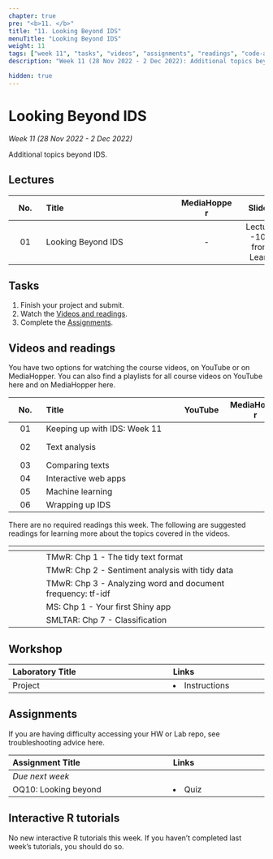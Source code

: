 ```yaml
---
chapter: true
pre: "<b>11. </b>"
title: "11. Looking Beyond IDS"
menuTitle: "Looking Beyond IDS"
weight: 11
tags: ["week 11", "tasks", "videos", "assignments", "readings", "code-along", "tutorials"]
description: "Week 11 (28 Nov 2022 - 2 Dec 2022): Additional topics beyond IDS"

hidden: true
---
```


# Looking Beyond IDS

_Week 11 (28 Nov 2022 - 2 Dec 2022)_

Additional topics beyond IDS.

## Lectures

| <div style="width:50px;text-align:center">No.</div> | <div style="width:250px;text-align:left">Title</div> | <div style="width:100px;text-align:center">MediaHopper</div> |  <div style="width:80px;text-align:center">Slides</div> | <div style="width:170px;text-align:center">Additional Links</div> |
|:---:|:---------------------|:-----------:|:--------:|:------|
| 01  | Looking Beyond IDS | - |<span><a id = "lecture10"> Lecture -10- from Learn </a></span> | - |

## Tasks

<ol>
  <li>Finish your project and submit.</li>
  <li>Watch the <a href="#videos and readings">Videos and readings</a>.</li>
  <li>Complete the <a href="#assignments">Assignments</a>.</li>
</ol>

## Videos and readings

<p style="text-align: left">You have two options for watching the course videos, on YouTube or on MediaHopper. You can also find a playlists for all course videos on YouTube <a id="playlistyt">here</a> and on MediaHopper <a id="playlistmh">here</a>.</p>

| <div style="width:50px;text-align:center">No.</div> | <div style="width:250px;text-align:left">Title</div> | <div style="width:80px;text-align:center">YouTube</div> | <div style="width:100px;text-align:center">MediaHopper</div> |  <div style="width:80px;text-align:center">Slides</div> | <div style="width:170px;text-align:center">Additional Links</div> |
|:---:|:---------------------|:-------:|:-----------:|:--------:|:------|
| 01  | Keeping up with IDS: Week 11 | <a id="W11L1YT"><span style="color: red;"><i class="fab fa-youtube fa-lg" /></span></a> | <a id="W11L1MH"><span style="color: #0A1E3F;"><i class="fas fa-file-video fa-lg"/></span></a> | - | - |
| 02  |	Text analysis | <a id="W11L2YT"><span style="color: red;"><i class="fab fa-youtube fa-lg" /></span></a> | <a id="W11L2MH"><span style="color: #0A1E3F;"><i class="fas fa-file-video fa-lg"/></span></a> | <a id="W11L2S"><span style="color: #4b5357;"><i class="fas fa-desktop fa-lg"/></span></a>  | <li><a id="FMS">fm-speeches-covid19</a></li> |
| 03  | Comparing texts	 | <a id="W11L3YT"><span style="color: red;"><i class="fab fa-youtube fa-lg" /></span></a> | <a id="W11L3MH"><span style="color: #0A1E3F;"><i class="fas fa-file-video fa-lg"/></span></a> | <a id="W11L3S"><span style="color: #4b5357;"><i class="fas fa-desktop fa-lg"/></span></a> | - |
| 04  | Interactive web apps | <a id="W11L4YT"><span style="color: red;"><i class="fab fa-youtube fa-lg" /></span></a> | <a id="W11L4MH"><span style="color: #0A1E3F;"><i class="fas fa-file-video fa-lg"/></span></a> | <a id="W11L4S"><span style="color: #4b5357;"><i class="fas fa-desktop fa-lg"/></span></a>  | - |
| 05  | Machine learning | <a id="W11L5YT"><span style="color: red;"><i class="fab fa-youtube fa-lg" /></span></a> | <a id="W11L5MH"><span style="color: #0A1E3F;"><i class="fas fa-file-video fa-lg"/></span></a> |  <a id="W11L5S"><span style="color: #4b5357;"><i class="fas fa-desktop fa-lg"/></span></a> | - |
| 06  | Wrapping up IDS | <a id="W11L6YT"><span style="color: red;"><i class="fab fa-youtube fa-lg" /></span></a> | <a id="W11L6MH"><span style="color: #0A1E3F;"><i class="fas fa-file-video fa-lg"/></span></a> | - | - |

<p style="text-align: left">There are no required readings this week. The following are suggested readings for learning more about the topics covered in the videos.</p>

| <div style="width:50px"></div>  | <div style="width:420px"></div>  |  <div style="width:200px"></div> |
|:---:|:---|:---:|
| <i class="fas fa-book"></i> | TMwR: <a id="TMwR1">Chp 1 - The tidy text format</a> | Optional |
| <i class="fas fa-book"></i> | TMwR: <a id="TMwR2">Chp 2 - Sentiment analysis with tidy data</a> | Optional |
| <i class="fas fa-book"></i> | TMwR: <a id="TMwR3">Chp 3 - Analyzing word and document frequency: tf-idf</a> | Optional |
| <i class="fas fa-book"></i> | MS: <a id="MS1">Chp 1 - Your first Shiny app</a> | Optional |
| <i class="fas fa-book"></i> | SMLTAR: <a id="SMLTAR7">Chp 7 - Classification</a> | Optional |

## Workshop

| <div style="width:300px;text-align:left">Laboratory Title</div> | <div style="width:170px;text-align:left">Links</div> | <div style="width:180px;text-align:left">Date</div> |
|:---|:---|:---|
| Project |  <li><a id="Project">Instructions</a></li> | Fri, 2 Dec, 10:00 UK |

## Assignments

<p style="text-align: left">If you are having difficulty accessing your HW or Lab repo, see troubleshooting advice <a id="troubleshoot">here</a>.</p>

| <div style="width:300px;text-align:left">Assignment Title</div> | <div style="width:170px;text-align:left">Links</div> | <div style="width:180px;text-align:left">Due</div> |
|:---|:---|:---|
| *Due next week* | | |
| OQ10: Looking beyond | <li><a id="OQ10">Quiz</a></li> | Mon, 5 Dec, 12:00 UK |

<!--
## Code-along

<p style="text-align: left"> There will be no code-along this week, however instead you may want to watch last years code-along which discussed designing a slide deck (useful for project presentations).</p>

| <div style="width:200px"></div>  | <div style="width:480px"></div>  |
|:---|:---|
| Recording | <a id="CA11YT"><span style="color: red;"><i class="fab fa-youtube fa-lg"> </i></span></a> <a id="CA11MH"><span style="color: #0A1E3F;"><i class="fas fa-file-video fa-lg"></i></span></a>
| Session artifacts | <a id="CA11pdf">.pdf</a>|
-->

## Interactive R tutorials

<p style="text-align: left"> No new interactive R tutorials this week. If you haven’t completed last week’s tutorials, you should do so.</p>
